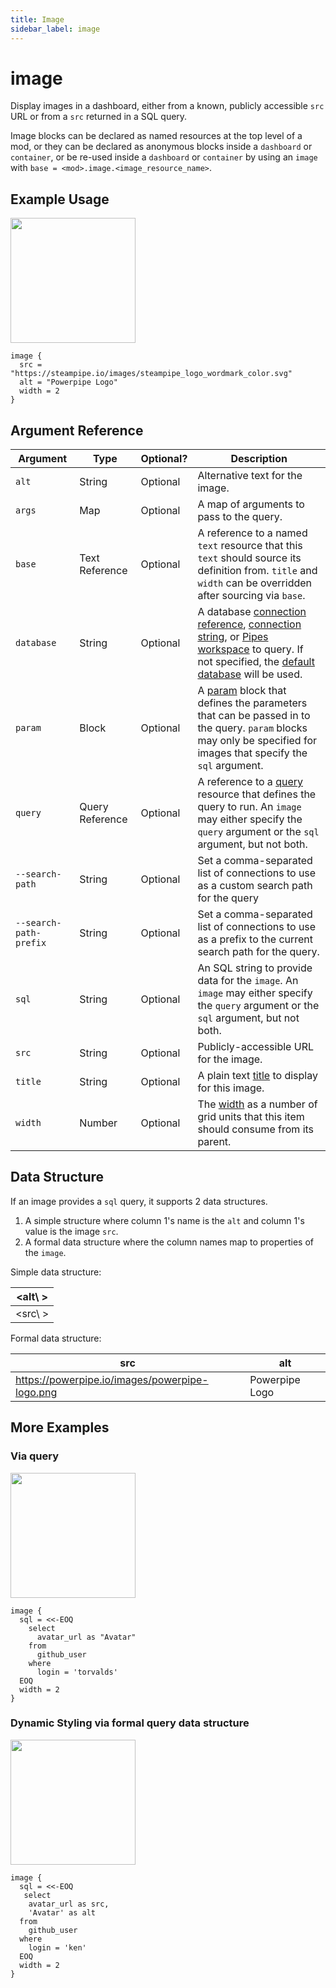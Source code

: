 ```yaml
---
title: Image
sidebar_label: image
---
```


# image

Display images in a dashboard, either from a known, publicly accessible `src` URL or from a `src` returned in a SQL query.

Image blocks can be declared as named resources at the top level of a mod, or they can be declared as anonymous blocks inside a `dashboard` or `container`, or be re-used inside a `dashboard` or `container` by using an `image` with `base = <mod>.image.<image_resource_name>`.


## Example Usage

<img src="/reference_examples/image_ex_1.png" width="200pt" />

```hcl
image {
  src = "https://steampipe.io/images/steampipe_logo_wordmark_color.svg"
  alt = "Powerpipe Logo"
  width = 2
}
```


## Argument Reference
| Argument | Type | Optional? | Description
|-|-|-|-
| `alt` |  String	| Optional | Alternative text for the image.
| `args` | Map | Optional| A map of arguments to pass to the query.  
| `base` |   Text Reference		| Optional | A reference to a named `text` resource that this `text` should source its definition from. `title` and `width` can be overridden after sourcing via `base`.
| `database` | String |  Optional| A database [connection reference](/docs/reference/config-files/connection), [connection string](/docs/powerpipe-hcl/query#connection-strings), or [Pipes workspace](/docs/run/workspaces#implicit-workspaces) to query.  If not specified, the [default database](/docs/run#selecting-a-database ) will be used.
| `param` | Block | Optional| A [param](/docs/powerpipe-hcl/query#param) block that defines the parameters that can be passed in to the query.  `param` blocks may only be specified for images that specify the `sql` argument. 
| `query` | Query Reference | Optional | A reference to a [query](/docs/powerpipe-hcl/query) resource that defines the query to run.  An `image`  may either specify the `query` argument or the `sql` argument, but not both.
| `--search-path` | String |  Optional| Set a comma-separated list of connections to use as a custom search path for the query
| `--search-path-prefix` | String |  Optional| Set a comma-separated list of connections to use as a prefix to the current search path for the query.
| `sql` |  String	| Optional |  An SQL string to provide data for the `image`.  An `image` may either specify the `query` argument or the `sql` argument, but not both.
| `src` |  String	| Optional | Publicly-accessible URL for the image.
| `title` |  String	| Optional | A plain text [title](/docs/powerpipe-hcl/dashboard#title) to display for this image.
| `width` |  Number	| Optional | The [width](/docs/powerpipe-hcl/dashboard#width) as a number of grid units that this item should consume from its parent.

## Data Structure

If an image provides a `sql` query, it supports 2 data structures.

1. A simple structure where column 1's name is the `alt` and column 1's value is the image `src`.
2. A formal data structure where the column names map to properties of the `image`.

Simple data structure:

| &lt;alt\ &gt; |
|--------|
| &lt;src\ &gt; |

Formal data structure:

| src                                            | alt            |
| ---------------------------------------------- | -------------- |
| https://powerpipe.io/images/powerpipe-logo.png | Powerpipe Logo |


## More Examples


### Via query
<img src="/reference_examples/image_ex_torvalds.png" width="200pt" />

```hcl
image {
  sql = <<-EOQ
    select 
      avatar_url as "Avatar"
    from 
      github_user 
    where 
      login = 'torvalds'
  EOQ
  width = 2
}
```


### Dynamic Styling via formal query data structure
<img src="/reference_examples/image_ex_ken.png" width="200pt" />

```hcl
image {
  sql = <<-EOQ
   select 
    avatar_url as src,
    'Avatar' as alt
  from 
    github_user 
  where 
    login = 'ken'
  EOQ
  width = 2
}
```